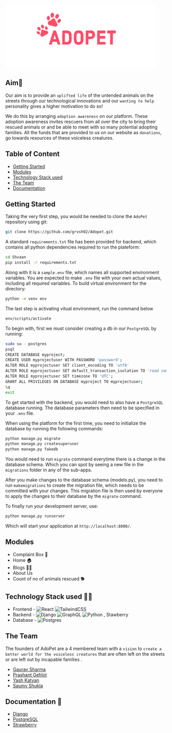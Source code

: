 <img src="https://github.com/grvsh02/Adopet/blob/main/marjrah/src/assets/Adopet%20logo%20pink.png?raw=true">

## Aim🎯
Our aim is to provide an `uplifted life` of the untended animals on the streets through our technological innovations and our `wanting to help` personality gives a higher motivation to do so! 

We do this by arranging `adoption awareness` on our platform. These adoption awareness invites rescuers from all over the city to bring their rescued animals or and be able to meet with so many potential adopting families. All the funds that are provided to us on our website as `donations`, go towards resources of these voiceless creatures.

## Table of Content 
- [Getting Started](#getting-started)
- [Modules](#modules)
- [Technology Stack used](#technology-stack-used)
- [The Team](#the-team)
- [Documentation](#documentation)
## Getting Started
Taking the very first step, you would be needed to clone the `AdoPet` repository using git:

```bash
git clone https://github.com/grvsh02/Adopet.git
```

A standard `requirements.txt` file has been provided for backend, which contains all python dependencies required to run the plateform:

```bash
cd Shvaan
pip install -r requirements.txt
```

Along with it is a `sample.env` file, which names all supported environment variables. You are expected to make `.env` file with your own actual values, including all required variables.
To build virtual environment for the directory:

```bash
python -m venv env
```

The last step is activating vitual environment, run the command below
```bash
env/scripts/activate
```

To begin with, first we must consider creating a db in our `PostgreSQL` by running:

```bash
sudo su - postgres
psql
CREATE DATABASE myproject;
CREATE USER myprojectuser WITH PASSWORD 'password';
ALTER ROLE myprojectuser SET client_encoding TO 'utf8'
ALTER ROLE myprojectuser SET default_transaction_isolation TO 'read committed';
ALTER ROLE myprojectuser SET timezone TO 'UTC';
GRANT ALL PRIVILEGES ON DATABASE myproject TO myprojectuser;
\q
exit
```

To get started with the backend, you would need to also have a `PostgreSQL` database running. The database parameters then need to be specified in your `.env` file.

When using the platform for the first time, you need to initialize the database by running the following commands:

```bash
python manage.py migrate
python manage.py createsuperuser
python manage.py fakedb
```

You would need to run `migrate` command everytime there is a change in the database schema. Which you can spot by seeing a new file in the `migrations` folder in any of the sub-apps.

After you make changes to the database schema (models.py), you need to run `makemigrations` to create the migration file, which needs to be committed with your changes.
This migration file is then used by everyone to apply the changes to their database by the `migrate` command.

To finally run your development server, use:

```bash
python manage.py runserver
```

Which will start your application at `http://localhost:8000/`.

## Modules
- Complaint Box 📮
- Home 🏠
- Blogs ✍🏻
- About Us
- Count of no of animals rescued 🐕

## Technology Stack used 👨‍💻

- Frontend - ![React](https://img.shields.io/badge/react-%2320232a.svg?style=for-the-badge&logo=react&logoColor=%2361DAFB) 
![TailwindCSS](https://img.shields.io/badge/tailwindcss-%2338B2AC.svg?style=for-the-badge&logo=tailwind-css&logoColor=white)
- Backend - ![Django](https://img.shields.io/badge/django-%23092E20.svg?style=for-the-badge&logo=django&logoColor=white)
![GraphQL](https://img.shields.io/badge/GraphQL-E10098.svg?style=for-the-badge&logo=GraphQL&logoColor=white)
![Python](https://img.shields.io/badge/Python-3776AB.svg?style=for-the-badge&logo=Python&logoColor=white) , Stawberry
- Database - ![Postgres](https://img.shields.io/badge/postgres-%23316192.svg?style=for-the-badge&logo=postgresql&logoColor=white)

## The Team 
The founders of AdoPet are a 4 membered team with a `vision` to `create a better world for the voiceless creatures` that are often left on the streets or are left out by incapable families .
- [Gaurav Sharma](https://www.github.com/grvsh02)
- [Prashant Gehlot](https://www.github.com/Prashant9683)
- [Yash Katyan](https://github.com/yakatyansh)
- [Saumy Shukla](https://github.com/saumy4854)

## Documentation 📄

- [Django](https://docs.djangoproject.com/en/4.1/)
- [PostgreSQL](https://www.postgresql.org/docs/)
- [Strawberry](https://strawberry.rocks/docs)

